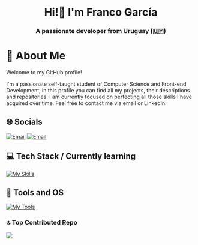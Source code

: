 <h1 align="center">Hi!👋 I'm Franco García</h1>
<h3 align="center">A passionate developer from Uruguay (🇺🇾)</h3>

# 🙋 About Me
Welcome to my GitHub profile! 

I'm a passionate self-taught student of Computer Science and Front-end Development, in this profile you can find all my projects, their descriptions and repositories. I am currently focused on perfecting all those skills I have acquired over time. Feel free to contact me via email or LinkedIn.

## 🌐 Socials
[![Email](https://skillicons.dev/icons?i=linkedin)](https://www.linkedin.com/in/grcfranco/) 
[![Email](https://skillicons.dev/icons?i=gmail)](mailto:grcfranco06@gmail.com)

## 💻 Tech Stack / Currently learning
[![My Skills](https://skillicons.dev/icons?i=html,css,js,astro,react,bootstrap,tailwind,php,py,mysql,nodejs,bun)](https://skillicons.dev)<br>

## 🔧 Tools and OS
[![My Tools](https://skillicons.dev/icons?i=windows,vscode,powershell,git,github,figma,stackoverflow,notion)](https://skillicons.dev)<br>

### 🔝 Top Contributed Repo
![](https://github-contributor-stats.vercel.app/api?username=grcfranco06&limit=5&theme=dark&combine_all_yearly_contributions=true)


